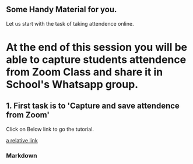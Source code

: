## Some Handy Material for you.

Let us start with the task of taking attendence online.

# At the end of this session you will be able to capture students attendence from Zoom Class and share it in School's Whatsapp group.

## 1. First task is to 'Capture and save attendence from Zoom'
Click on Below link to go the tutorial.

  [a relative link](CaptureAttendence/capture_save_from_zoom.md)

### Markdown


